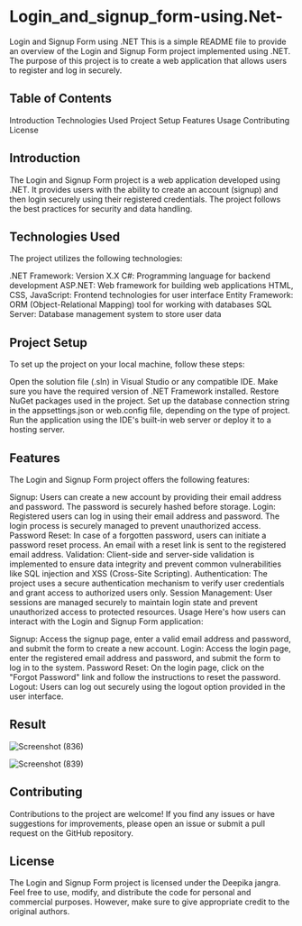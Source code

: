 # Login_and_signup_form-using.Net-
Login and Signup Form using .NET
This is a simple README file to provide an overview of the Login and Signup Form project implemented using .NET. The purpose of this project is to create a web application that allows users to register and log in securely.

## Table of Contents
Introduction
Technologies Used
Project Setup
Features
Usage
Contributing
License

## Introduction
The Login and Signup Form project is a web application developed using .NET. It provides users with the ability to create an account (signup) and then login securely using their registered credentials. The project follows the best practices for security and data handling.

## Technologies Used
The project utilizes the following technologies:

.NET Framework: Version X.X
C#: Programming language for backend development
ASP.NET: Web framework for building web applications
HTML, CSS, JavaScript: Frontend technologies for user interface
Entity Framework: ORM (Object-Relational Mapping) tool for working with databases
SQL Server: Database management system to store user data

## Project Setup
To set up the project on your local machine, follow these steps:

Open the solution file (.sln) in Visual Studio or any compatible IDE.
Make sure you have the required version of .NET Framework installed.
Restore NuGet packages used in the project.
Set up the database connection string in the appsettings.json or web.config file, depending on the type of project.
Run the application using the IDE's built-in web server or deploy it to a hosting server.

## Features
The Login and Signup Form project offers the following features:

Signup: Users can create a new account by providing their email address and password. The password is securely hashed before storage.
Login: Registered users can log in using their email address and password. The login process is securely managed to prevent unauthorized access.
Password Reset: In case of a forgotten password, users can initiate a password reset process. An email with a reset link is sent to the registered email address.
Validation: Client-side and server-side validation is implemented to ensure data integrity and prevent common vulnerabilities like SQL injection and XSS (Cross-Site Scripting).
Authentication: The project uses a secure authentication mechanism to verify user credentials and grant access to authorized users only.
Session Management: User sessions are managed securely to maintain login state and prevent unauthorized access to protected resources.
Usage
Here's how users can interact with the Login and Signup Form application:

Signup: Access the signup page, enter a valid email address and password, and submit the form to create a new account.
Login: Access the login page, enter the registered email address and password, and submit the form to log in to the system.
Password Reset: On the login page, click on the "Forgot Password" link and follow the instructions to reset the password.
Logout: Users can log out securely using the logout option provided in the user interface.

## Result

![Screenshot (836)](https://github.com/Deepika-jangraa/Login_and_signup_form-using.Net-/assets/135499747/a6347f1b-3d8b-430b-a48f-a1cd9150d831)

![Screenshot (839)](https://github.com/Deepika-jangraa/Login_and_signup_form-using.Net-/assets/135499747/fa563e96-02b8-49bf-b00e-71c3f1ebc74c)


## Contributing
Contributions to the project are welcome! If you find any issues or have suggestions for improvements, please open an issue or submit a pull request on the GitHub repository.

## License
The Login and Signup Form project is licensed under the Deepika jangra. Feel free to use, modify, and distribute the code for personal and commercial purposes. However, make sure to give appropriate credit to the original authors.
